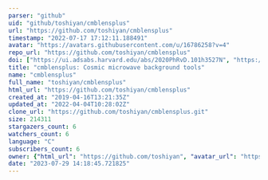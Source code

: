 ```yaml
---
parser: "github"
uid: "github/toshiyan/cmblensplus"
url: "https://github.com/toshiyan/cmblensplus"
timestamp: "2022-07-17 17:12:11.188491"
avatar: "https://avatars.githubusercontent.com/u/16786258?v=4"
repo_url: "https://github.com/toshiyan/cmblensplus"
doi: ["https://ui.adsabs.harvard.edu/abs/2020PhRvD.101h3527N", "https://ui.adsabs.harvard.edu/abs/2021ascl.soft04021N/abstract"]
title: "cmblensplus: Cosmic microwave background tools"
name: "cmblensplus"
full_name: "toshiyan/cmblensplus"
html_url: "https://github.com/toshiyan/cmblensplus"
created_at: "2019-04-16T13:21:35Z"
updated_at: "2022-04-04T10:28:02Z"
clone_url: "https://github.com/toshiyan/cmblensplus.git"
size: 214311
stargazers_count: 6
watchers_count: 6
language: "C"
subscribers_count: 6
owner: {"html_url": "https://github.com/toshiyan", "avatar_url": "https://avatars.githubusercontent.com/u/16786258?v=4", "login": "toshiyan", "type": "User"}
date: "2023-07-29 14:18:45.721825"
---
```

